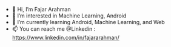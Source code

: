 - 👋 Hi, I’m Fajar Arahman 
- 👀 I’m interested in Machine Learning, Android
- 🌱 I’m currently learning Android, Machine Learning, and Web
- 📫 You can reach me @Linkedin : https://www.linkedin.com/in/fajararahman/

<!---
fajararahman14/fajararahman14 is a ✨ special ✨ repository because its `README.md` (this file) appears on your GitHub profile.
You can click the Preview link to take a look at your changes.
--->
